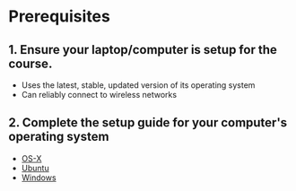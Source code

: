 # Prerequisites

## 1. Ensure your laptop/computer is setup for the course.

  - Uses the latest, stable, updated version of its operating system
  - Can reliably connect to wireless networks

## 2. Complete the setup guide for your computer's operating system

  - [OS-X](/OS-X/terminal.md)
  - [Ubuntu](/Ubuntu/terminal.md)
  - [Windows](/Windows/terminal.md)
